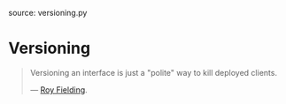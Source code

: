 source: versioning.py

# Versioning

> Versioning an interface is just a "polite" way to kill deployed clients.
> 
> &mdash; [Roy Fielding][cite].

[cite]: http://www.slideshare.net/evolve_conference/201308-fielding-evolve/31